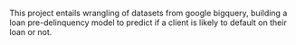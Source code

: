This project entails wrangling of datasets from google bigquery, building a loan pre-delinquency model to predict if a client is likely to default on their loan or not.